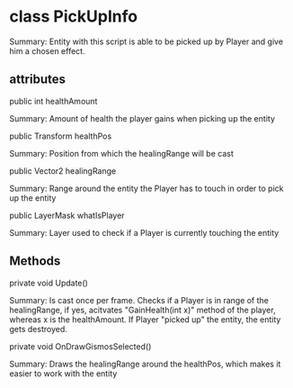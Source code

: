 # class PickUpInfo

Summary: Entity with this script is able to be picked up by Player and give him a chosen effect.

## attributes

public int healthAmount

Summary: Amount of health the player gains when picking up the entity

public Transform healthPos

Summary: Position from which the healingRange will be cast

public Vector2 healingRange

Summary: Range around the entity the Player has to touch in order to pick up the entity

public LayerMask whatIsPlayer

Summary: Layer used to check if a Player is currently touching the entity

## Methods

private void Update()

Summary: Is cast once per frame. Checks if a Player is in range of the healingRange, if yes, acitvates "GainHealth(int x)" method of the player, whereas x is the healthAmount. If Player "picked up" the entity, the entity gets destroyed.

private void OnDrawGismosSelected()

Summary: Draws the healingRange around the healthPos, which makes it easier to work with the entity